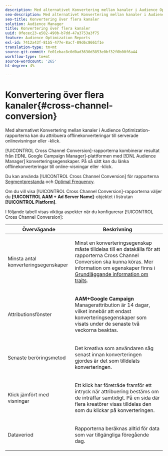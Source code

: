 ```yaml
---
description: Med alternativet Konvertering mellan kanaler i Audience Optimization-rapporterna kan du attribuera offlinekonverteringar till serverade onlinevisningar eller -klick.
seo-description: Med alternativet Konvertering mellan kanaler i Audience Optimization-rapporterna kan du attribuera offlinekonverteringar till serverade onlinevisningar eller -klick.
seo-title: Konvertering över flera kanaler
solution: Audience Manager
title: Konvertering över flera kanaler
uuid: 0fecec23-e502-490b-b7dd-47a3753a3f75
feature: Audience Optimization Reports
exl-id: 7412a43f-81b5-477e-8acf-89d6c8661f1e
translation-type: tm+mt
source-git-commit: fe01ebac8c0d0ad3630d3853e0bf32f0b00f6a44
workflow-type: tm+mt
source-wordcount: '265'
ht-degree: 4%

---
```


# Konvertering över flera kanaler{#cross-channel-conversion}

Med alternativet Konvertering mellan kanaler i Audience Optimization-rapporterna kan du attribuera offlinekonverteringar till serverade onlinevisningar eller -klick.

[!UICONTROL Cross Channel Conversion]-rapporterna kombinerar resultat från [!DNL Google Campaign Manager]-plattformen med [!DNL Audience Manager] konverteringsegenskaper. På så sätt kan du länka offlinekonverteringar till online-visningar eller -klick.

Du kan använda [!UICONTROL Cross Channel Conversion] för rapporterna [Segmentprestanda](../../../reporting/audience-optimization-reports/aor-advertisers/segment-performance.md) och [Optimal Frequency](../../../reporting/audience-optimization-reports/aor-advertisers/optimal-frequency.md).

Om du vill visa [!UICONTROL Cross Channel Conversion]-rapporterna väljer du **[!UICONTROL AAM + Ad Server Name]**-objektet i listrutan **[!UICONTROL Platform]**.

I följande tabell visas viktiga aspekter när du konfigurerar [!UICONTROL Cross Channel Conversion]:

<table id="table_62590B4AB7624B619EC9AA8FF89722C9"> 
 <thead> 
  <tr> 
   <th class="entry"> Övervägande </th> 
   <th class="entry"> Beskrivning </th> 
  </tr> 
 </thead>
 <tbody> 
  <tr> 
   <td colname="col01"> <p>Minsta antal konverteringsegenskaper </p> </td> 
   <td colname="col1"> <p>Minst en konverteringsegenskap måste tilldelas till en datakälla för att rapporterna <span class="wintitle"> Cross Channel Conversion</span> ska kunna köras. Mer information om egenskaper finns i <a href="../../../features/traits/create-onboarded-rule-based-traits.md"> Grundläggande information om traits</a>. </p> </td> 
  </tr>
  <tr> 
   <td> <p>Attributionsfönster </p> </td> 
   <td> <p> <b><span class="uicontrol"> AAM+Google Campaign </span></b> Managerattribution är 14 dagar, vilket innebär att endast konverteringsegenskaper som visats under de senaste två veckorna beaktas. </p> </td> 
  </tr> 
  <tr> 
   <td> <p>Senaste beröringsmetod </p> </td> 
   <td> <p>Det kreativa som användaren såg senast innan konverteringen gjordes är det som tilldelats konverteringen. </p> </td> 
  </tr> 
  <tr> 
   <td> <p>Klick jämfört med visningar </p> </td> 
   <td> <p>Ett klick har företräde framför ett intryck när attribuering bestäms om de inträffar samtidigt. På en sida där flera kreatörer visas tilldelas den som du klickar på konverteringen. </p> </td> 
  </tr> 
  <tr> 
   <td> <p>Dataveriod </p> </td> 
   <td> <p>Rapporterna beräknas alltid för data som var tillgängliga föregående dag. </p> </td> 
  </tr> 
 </tbody> 
</table>
